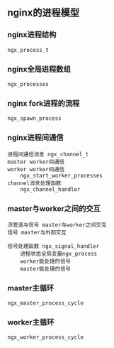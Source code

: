 
## nginx的进程模型
### nginx进程结构
    ngx_process_t
### nginx全局进程数组
    ngx_processes
### nginx fork进程的流程
    ngx_spawn_process
### nginx进程间通信
    进程间通信消息 ngx_channel_t
    master worker间通信
    worker worker间通信
        ngx_start_worker_processes
    channel消息处理函数
        ngx_channel_handler
### master与worker之间的交互
    流管道与信号 master与worker之间交互
    信号 master与外部交互

    信号处理函数 ngx_signal_handler
        进程状态全局变量ngx_process
        worker能处理的信号
        master能处理的信号
### master主循环
    ngx_master_process_cycle
### worker主循环
    ngx_worker_process_cycle
    